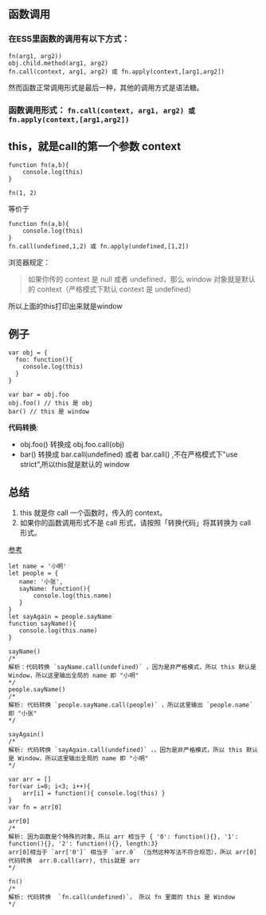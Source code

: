 ## 函数调用
### 在ES5里函数的调用有以下方式：
```
fn(arg1, arg2)) 
obj.child.method(arg1, arg2)
fn.call(context, arg1, arg2) 或 fn.apply(context,[arg1,arg2])
```

然而函数正常调用形式是最后一种，其他的调用方式是语法糖。
### 函数调用形式： `fn.call(context, arg1, arg2) 或 fn.apply(context,[arg1,arg2])`
## this，就是call的第一个参数 context
```
function fn(a,b){
    console.log(this)
}

fn(1, 2)
```
等价于
```
function fn(a,b){
    console.log(this)
}
fn.call(undefined,1,2) 或 fn.apply(undefined,[1,2])
```
浏览器规定：
> 如果你传的 context 是 null 或者 undefined，那么 window 对象就是默认的 context（严格模式下默认 context 是 undefined）

所以上面的this打印出来就是window

## 例子
```
var obj = {
  foo: function(){
    console.log(this)
  }
}

var bar = obj.foo
obj.foo() // this 是 obj
bar() // this 是 window
```
**代码转换**: 
 - obj.foo() 转换成 obj.foo.call(obj)
 - bar() 转换成 bar.call(undefined) 或者 bar.call() ,不在严格模式下"use strict",所以this就是默认的 window
 
 ## 总结
 1. this 就是你 call 一个函数时，传入的 context。
 2. 如果你的函数调用形式不是 call 形式，请按照「转换代码」将其转换为 call 形式。
 
 [参考](https://zhuanlan.zhihu.com/p/23804247)
 
 ```
let name = '小明'
let people = {
    name: '小张',
    sayName: function(){
        console.log(this.name)
    }
}
let sayAgain = people.sayName
function sayName(){
    console.log(this.name)
}

sayName()
/*
 解析：代码转换 `sayName.call(undefined)` ，因为是非严格模式，所以 this 默认是 Window，所以这里输出全局的 name 即 "小明"
*/
people.sayName()
/*
解析: 代码转换 `people.sayName.call(people)` ，所以这里输出 `people.name` 即 "小张"
*/

sayAgain()
/*
解析: 代码转换 `sayAgain.call(undefined)` ，，因为是非严格模式，所以 this 默认是 Window，所以这里输出全局的 name 即 "小明"
*/
```

```
var arr = []
for(var i=0; i<3; i++){
    arr[i] = function(){ console.log(this) }
}
var fn = arr[0]

arr[0]
/*
解析: 因为函数是个特殊的对象，所以 arr 相当于 { '0': function(){}, '1': function(){}, '2': function(){}, length:3}
arr[0]相当于 `arr['0']` 相当于 `arr.0` （当然这种写法不符合规范），所以 arr[0]代码转换  arr.0.call(arr), this就是 arr
*/

fn()
/*
解析: 代码转换  `fn.call(undefined)`， 所以 fn 里面的 this 是 Window
*/
```
